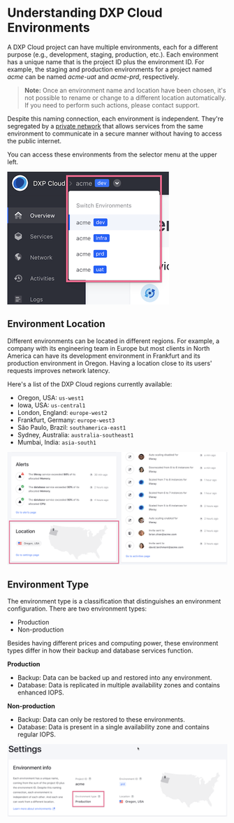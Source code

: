 # Understanding DXP Cloud Environments

A DXP Cloud project can have multiple environments, each for a different purpose (e.g., development, staging, production, etc.). Each environment has a unique name that is the project ID plus the environment ID. For example, the staging and production environments for a project named *acme* can be named *acme-uat* and *acme-prd*, respectively.

> **Note:** Once an environment name and location have been chosen, it's not possible to rename or change to a different location automatically. If you need to perform such actions, please contact support.

Despite this naming connection, each environment is independent. They're segregated by a [private network](../infrastructure-and-operations/networking/private-network.md) that allows services from the same environment to communicate in a secure manner without having to access the public internet.

You can access these environments from the selector menu at the upper left.

![Figure 1: You can access your project's environments from this selector menu.](./understanding-dxp-cloud-environments/images/01.png)

## Environment Location

Different environments can be located in different regions. For example, a company with its engineering team in Europe but most clients in North America can have its development environment in Frankfurt and its production environment in Oregon. Having a location close to its users' requests improves network latency.

Here's a list of the DXP Cloud regions currently available:

* Oregon, USA: `us-west1`
* Iowa, USA: `us-central1`
* London, England: `europe-west2`
* Frankfurt, Germany: `europe-west3`
* São Paulo, Brazil: `southamerica-east1`
* Sydney, Australia: `australia-southeast1`
* Mumbai, India: `asia-south1`

![Figure 2: Your environments can be hosted in different locations.](./understanding-dxp-cloud-environments/images/02.png)

## Environment Type

The environment type is a classification that distinguishes an environment configuration. There are two environment types:

* Production
* Non-production

Besides having different prices and computing power, these environment types differ in how their backup and database services function.

**Production**

* Backup: Data can be backed up and restored into any environment.
* Database: Data is replicated in multiple availability zones and contains enhanced IOPS.

**Non-production**

* Backup: Data can only be restored to these environments.
* Database: Data is present in a single availability zone and contains regular IOPS.

![Figure 3: Your environment's type appears in Settings.](./understanding-dxp-cloud-environments/images/03.png)
